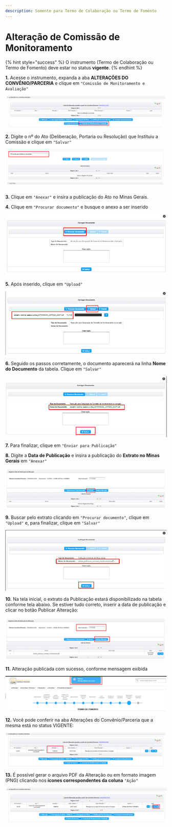 ```yaml
---
description: Somente para Termo de Colaboração ou Termo de Fomento
---
```


# Alteração de Comissão de Monitoramento

{% hint style="success" %}
O instrumento (Termo de Colaboração ou Termo de Fomento) deve estar no status **vigente**.
{% endhint %}

**1.** Acesse o instrumento, expanda a aba **ALTERAÇÕES DO CONVÊNIO/PARCERIA** e clique em `"Comissão de Monitoramento e Avaliação"`

![](<../../../.gitbook/assets/image (308).png>)

**2.** Digite o nº do Ato (Deliberação, Portaria ou Resolução) que Instituiu a Comissão e clique em `"Salvar"`

![](<../../../.gitbook/assets/image (340).png>)

**3.** Clique em `"Anexar"` e insira a publicação do Ato no Minas Gerais.

**4.** Clique em `"Procurar documento"` e busque o anexo a ser inserido

![](<../../../.gitbook/assets/image (336).png>)

**5.** Após inserido, clique em `"Upload"`

![](<../../../.gitbook/assets/image (323).png>)

**6.** Seguido os passos corretamente, o documento aparecerá na linha **Nome do Documento** da tabela. Clique em `"Salvar"`

![](<../../../.gitbook/assets/image (324) (1).png>)

**7.** Para finalizar, clique em `"Enviar para Publicação"`

**8.** Digite a **Data de Publicação** e insira a publicação do **Extrato no Minas Gerais** em `"Anexar"`

![](<../../../.gitbook/assets/image (321) (1).png>)

**9.** Buscar pelo extrato clicando em `"Procurar documento"`, clique em `"Upload"` e, para finalizar, clique em `"Salvar"`

![](<../../../.gitbook/assets/image (309) (1).png>)

**10.** Na tela inicial, o extrato da Publicação estará disponibilizado na tabela conforme tela abaixo. Se estiver tudo correto, inserir a data de publicação e clicar no botão Publicar Alteração:

![](<../../../.gitbook/assets/image (315).png>)

**11.** Alteração publicada com sucesso, conforme mensagem exibida

![](<../../../.gitbook/assets/image (304).png>)

**12.** Você pode conferir na aba Alterações do Convênio/Parceria que a mesma está no status VIGENTE:

![](<../../../.gitbook/assets/image (328).png>)

**13.** É possível gerar o arquivo PDF da Alteração ou em formato imagem (PNG) clicando nos **ícones correspondentes da coluna** `"Ação"`

![](<../../../.gitbook/assets/image (335).png>)
